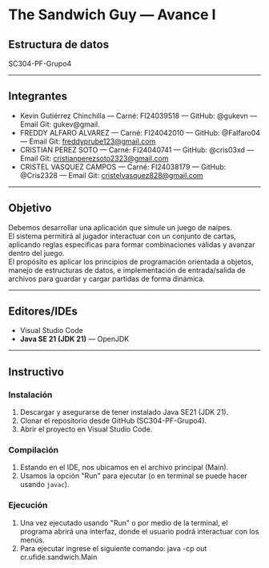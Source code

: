 # The Sandwich Guy — Avance I

## Estructura de datos
SC304-PF-Grupo4

---

## Integrantes
- Kevin Gutiérrez Chinchilla — Carné: FI24039518 — GitHub: @gukevn — Email Git: gukev@gmail. 
- FREDDY ALFARO ALVAREZ — Carné: FI24042010 — GitHub: @Falfaro04 — Email Git: freddyprube123@gmail.com
- CRISTIAN PEREZ SOTO — Carné: FI24040741 — GitHub: @cris03xd — Email Git: cristianperezsoto2323@gmail.com
- CRISTEL VASQUEZ CAMPOS — Carné: FI24038179  — GitHub: @Cris2328 — Email Git: cristelvasquez828@gmail.com


---

## Objetivo

Debemos desarrollar una aplicación que simule un juego de naipes.  
El sistema permitirá al jugador interactuar con un conjunto de cartas, aplicando reglas específicas para formar combinaciones válidas y avanzar dentro del juego.  
El propósito es aplicar los principios de programación orientada a objetos, manejo de estructuras de datos, e implementación de entrada/salida de archivos para guardar y cargar partidas de forma dinámica.

---

## Editores/IDEs
- Visual Studio Code
- **Java SE 21 (JDK 21)** — OpenJDK

---

## Instructivo

### Instalación
1. Descargar y asegurarse de tener instalado Java SE21 (JDK 21).  
2. Clonar el repositorio desde GitHub (SC304-PF-Grupo4).  
3. Abrir el proyecto en Visual Studio Code.

### Compilación
1. Estando en el IDE, nos ubicamos en el archivo principal (Main).  
2. Usamos la opción "Run" para ejecutar (o en terminal se puede hacer usando `javac`).

### Ejecución
1. Una vez ejecutado usando "Run" o por medio de la terminal, el programa abrirá una interfaz, donde el usuario podrá interactuar con los menús.
2. Para ejecutar ingrese el siguiente comando: java -cp out cr.ufide.sandwich.Main
